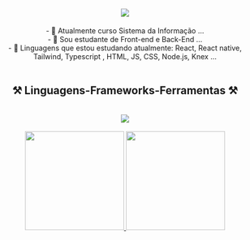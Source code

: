 <h1 align="center">
<img src="https://readme-typing-svg.herokuapp.com/?font=Righteous&size=35&center=true&vCenter=true&width=500&height=70&duration=4000&lines=olá!+👋;+Sou+o+Rodrigo+Anunciação!;" />
</h1>

<div align="center" >
- 🔭 Atualmente curso Sistema da Informação ... 
  <br>
- 🌱 Sou estudante de Front-end e Back-End ...
   <br>
- 👯 Linguagens que estou estudando atualmente: React, React native, Tailwind, Typescript , HTML, JS, CSS, Node.js, Knex ...
</div>
 <br>
 <h2 align="center" >⚒️ Linguagens-Frameworks-Ferramentas ⚒️</h2>
<br>
<div align="center" >
<img src="https://skillicons.dev/icons?i=react,js,html,css,vscode,tailwind,github,figma,ts,vite,git,typescriptnodejs,nextjs)](https://skillicons.dev"/>
</div>
<br>

<div style={} align="center" >
<a target="_blank" href="https://github.com/anunciaca0"/>
  <img height="195em" src="https://github-readme-stats.vercel.app/api?username=anunciaca0&show_icons=true&theme=dark#gh-dark-mode-only"/>
  <img height="195em"  src="https://github-readme-stats.vercel.app/api/top-langs/?username=anuraghazra&theme=dark&layout=donut"/>
</div>


